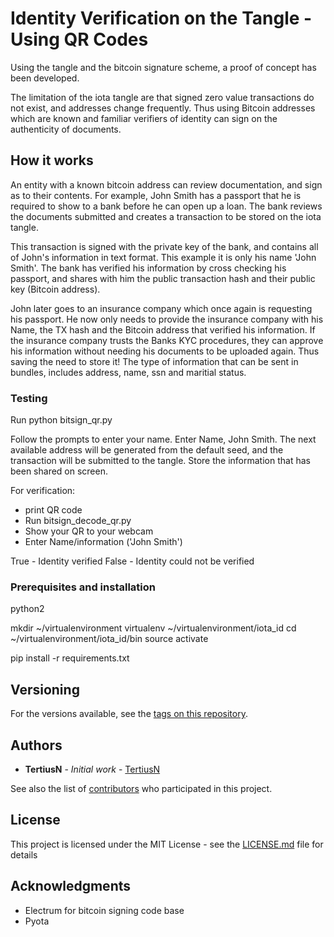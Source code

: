 # Identity Verification on the Tangle - Using QR Codes

Using the tangle and the bitcoin signature scheme, a proof of concept has been developed.

The limitation of the iota tangle are that signed zero value transactions do not exist, and addresses change frequently. Thus using Bitcoin addresses which are known and familiar verifiers of identity can sign on the authenticity of documents. 

## How it works

An entity with a known bitcoin address can review documentation, and sign as to their contents. For example, John Smith has a passport that he is required to show to a bank before he can open up a loan. The bank reviews the documents submitted and creates a transaction to be stored on the iota tangle. 

This transaction is signed with the private key of the bank, and contains all of John's information in text format. This example it is only his name 'John Smith'. The bank has verified his information by cross checking his passport, and shares with him the public transaction hash and their public key (Bitcoin address).

John later goes to an insurance company which once again is requesting his passport. He now only needs to provide the insurance company with his Name, the TX hash and the Bitcoin address that verified his information. If the insurance company trusts the Banks KYC procedures, they can approve his information without needing his documents to be uploaded again. Thus saving the need to store it! The type of information that can be sent in bundles, includes address, name, ssn and maritial status. 

### Testing

Run
python bitsign_qr.py

Follow the prompts to enter your name.
Enter Name, John Smith. The next available address will be generated from the default seed, and the transaction will be submitted to the tangle. Store the information that has been shared on screen. 

For verification:

- print QR code
- Run bitsign_decode_qr.py
- Show your QR to your webcam
- Enter Name/information ('John Smith')

True - Identity verified
False - Identity could not be verified

### Prerequisites and installation

python2

mkdir ~/virtualenvironment
virtualenv ~/virtualenvironment/iota_id
cd ~/virtualenvironment/iota_id/bin
source activate

pip install -r requirements.txt

## Versioning

For the versions available, see the [tags on this repository](https://github.com/your/project/tags). 

## Authors

* **TertiusN** - *Initial work* - [TertiusN](https://github.com/TertiusN)

See also the list of [contributors](https://github.com/your/project/contributors) who participated in this project.

## License

This project is licensed under the MIT License - see the [LICENSE.md](LICENSE.md) file for details

## Acknowledgments

* Electrum for bitcoin signing code base
* Pyota

